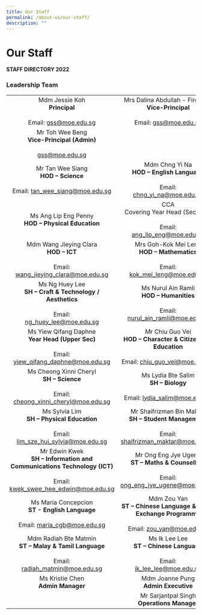 ```yaml
---
title: Our Staff
permalink: /about-us/our-staff/
description: ""
---
```

# **Our Staff**

**STAFF DIRECTORY 2022**

### Leadership Team


|  	|  	|
|:---:	|:---:	|
| Mdm Jessie Koh<br>**Principal**<br><br> Email: [gss@moe.edu.sg](mailto:gss@moe.edu.sg) 	| Mrs Dalina Abdullah - Firdouse<br>**Vice-Principal**<br><br>  Email: [gss@moe.edu.sg](mailto:gss@moe.edu.sg) 	|
| Mr Toh Wee Beng<br>**Vice-Principal (Admin)**<br><br>  [gss@moe.edu.sg](mailto:gss@moe.edu.sg) 	|  	|
| Mr Tan Wee Siang<br>**HOD – Science**<br><br>  Email: [tan_wee_siang@moe.edu.sg](mailto:tan_wee_siang@moe.edu.sg)  	| Mdm Chng Yi Na<br>**HOD – English Language**<br><br> Email:  <br>[chng_yi_na@moe.edu.sg](mailto:chng_yi_na@moe.edu.sg)  	|
| Ms Ang Lip Eng Penny <br>**HOD – Physical Education** | CCA<br>Covering Year Head (Sec 2)**<br><br> Email:  <br>[ang_lip_eng@moe.edu.sg](mailto:ang_lip_eng@moe.edu.sg)  	| Ms Teoh Kah Min<br>**HOD – Mother Tongue Language**<br><br>  Email: [teoh_kah_min@moe.edu.sg](mailto:teoh_kah_min@moe.edu.sg)  	|
| Mdm Wang Jieying Clara <br>**HOD – ICT**<br><br>  Email: [wang_jieying_clara@moe.edu.sg](mailto:wang_jieying_clara@moe.edu.sg)  	| Mrs Goh-Kok Mei Leng<br>**HOD – Mathematics**<br><br> Email:  <br>[kok_mei_leng@moe.edu.sg](mailto:kok_mei_leng@moe.edu.sg) 	|
| Ms Ng Huey Lee<br>**SH – Craft & Technology / Aesthetics**<br><br> Email:   <br>[ng_huey_lee@moe.edu.sg](mailto:ng_huey_lee@moe.edu.sg)  	| Ms Nurul Ain Ramli   <br>**HOD – Humanities**<br>     <br> Email:  <br>[nurul_ain_ramli@moe.edu.sg](mailto:nurul_ain_ramli@moe.edu.sg) 	|
| Ms Yiew Qifang Daphne<br>**Year Head (Upper Sec)**<br><br> Email:  <br>[yiew_qifang_daphne@moe.edu.sg](mailto:yiew_qifang_daphne@moe.edu.sg) 	| Mr Chiu Guo Vei<br>**HOD – Character & Citizenship Education**<br><br>  Email: [chiu_guo_vei@moe.edu.sg](mailto:chiu_guo_vei@moe.edu.sg) 	|
| Ms Cheong Xinni Cheryl <br>**SH – Science**<br><br>  Email: [cheong_xinni_cheryl@moe.edu.sg](mailto:cheong_xinni_cheryl@moe.edu.sg)  	| Ms Lydia Bte Salim <br>**SH – Biology**<br><br>  Email: [lydia_salim@moe.edu.sg](mailto:lydia_salim@moe.edu.sg)  	|
|    Ms Sylvia Lim<br>**SH – Physical Education**<br><br>  Email:  <br>lim_sze_hui_sylvia@moe.edu.sg  	| Mr Shaifrizman Bin Maktar<br>**SH – Student Management**<br><br> Email:   <br>shaifrizman_maktar@moe.edu.sg  	|
|  Mr Edwin Kwek<br>**SH – Information and Communications Technology (ICT)**<br><br>  Email: <br>kwek_swee_hee_edwin@moe.edu.sg 	| Mr Ong Eng Jye Ugene <br>**ST – Maths & Counselling**<br><br> Email:   <br>ong_eng_jye_ugene@moe.edu.sg  	|
|  Ms Maria Concepcion<br>**ST - English Language** <br><br> Email: maria_cgb@moe.edu.sg 	| Mdm Zou Yan <br>**ST – Chinese Language & China Exchange Programme**<br><br> Email: zou_yan@moe.edu.sg  	|
| Mdm Radiah Bte Matmin <br>**ST – Malay & Tamil Language**<br><br>Email:<br>radiah_matmin@moe.edu.sg 	| Ms Ik Lee Lee <br>**ST – Chinese Language**<br><br> Email: <br> ik_lee_lee@moe.edu.sg  	|
| Ms Kristie Chen<br>**Admin Manager** 	| Mdm Joanne Pung<br>**Admin Executive** 	|
|  	|  Mr Sarjantpal Singh <br>**Operations Manager** 	|
